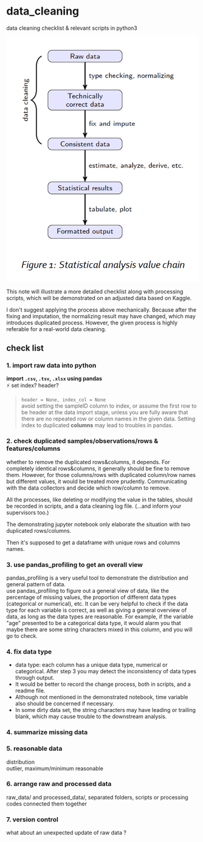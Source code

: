 # data_cleaning
data cleaning checklist &amp; relevant scripts in python3


![a general process from data cleaning with R](https://github.com/CS0000/data_cleaning/blob/main/process.png)               


This note will illustrate a more detailed checklist along with processing scripts, which will be demonstrated on an adjusted data based on Kaggle.

I don't suggest applying the process above mechanically. Because after the fixing and imputation, the normalizing result may have changed, which may introduces duplicated process.
However, the given process is highly referable for a real-world data cleaning.

## check list
### 1. import raw data into python        
**import `.csv`, `.tsv`, `.xlsx` using pandas**    
:zap: set index? header?          
> `header = None, index_col = None`    
> avoid setting the sampleID column to index, or assume the first row to be header at the data import stage, unless you are fully aware that there are no repeated row or column names in the given data. Setting index to duplicated **columns** may lead to troubles in pandas.


### 2. check duplicated samples/observations/rows & features/columns    
whether to remove the duplicated rows&columns, it depends. For completely identical rows&columns, it generally should be fine to remove them. However, for those columns/rows with duplicated column/row names but different values,
it would be treated more prudently. Communicating with the data collectors and decide which row/column to remove.     

All the processes, like deleting or modifying the value in the tables, should be recorded in scripts, and a data cleaning log file. (...and inform your supervisors too.)

The demonstrating jupyter notebook only elaborate the situation with two duplicated rows/columns.

Then it's supposed to get a dataframe with unique rows and columns names.

### 3. use pandas_profiling to get an overall view    
pandas_profiling is a very useful tool to demonstrate the distribution and general pattern of data.    
use pandas_profiling to figure out a general view of data, like the percentage of missing values, the proportion of different data types (categorical or numerical), etc.
It can be very helpful to check if the data type for each variable is correct, as well as giving a general overview of data, as long as the data types are reasonable.
For example, if the variable "age" presented to be a categorical data type, it would alarm you that maybe there are some string characters mixed in this column, and you will go to check.

### 4. fix data type
- data type: each column has a unique data type, numerical or categorical. After step 3 you may detect the inconsistency of data types through output.         
- It would be better to record the change process, both in scripts, and a readme file.   
- Although not mentioned in the demonstrated notebook, time variable also should be concerned if necessary.      
- In some dirty data set, the string characters may have leading or trailing blank, which may cause trouble to the downstream analysis.            


### 4. summarize missing data
### 5. reasonable data     
distribution     
outlier, maximum/minimum reasonable

### 6. arrange raw and processed data     
raw_data/  and  processed_data/, separated folders, scripts or processing codes connected them together

### 7. version control    
what about an unexpected update of raw data ?
